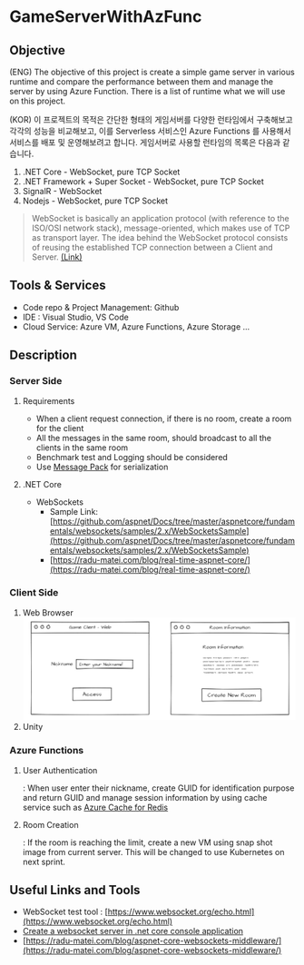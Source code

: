 # GameServerWithAzFunc

## Objective 
(ENG) The objective of this project is create a simple game server in various runtime and compare the performance between them and manage the server by using Azure Function. There is a list of runtime what we will use on this project.  


(KOR) 이 프로젝트의 목적은 간단한 형태의 게임서버를 다양한 런타임에서 구축해보고 각각의 성능을 비교해보고, 이를 Serverless 서비스인 Azure Functions 를 사용해서 서비스를 배포 및 운영해보려고 합니다. 
게임서버로 사용할 런타임의 목록은 다음과 같습니다. 

1. .NET Core - WebSocket, pure TCP Socket
2. .NET Framework + Super Socket - WebSocket, pure TCP Socket
3. SignalR - WebSocket
4. Nodejs - WebSocket, pure TCP Socket

> WebSocket is basically an application protocol (with reference to the ISO/OSI network stack), message-oriented, which makes use of TCP as transport layer. The idea behind the WebSocket protocol consists of reusing the established TCP connection between a Client and Server. [(Link)](https://code.i-harness.com/en/q/10290c1)

## Tools & Services
* Code repo & Project Management: Github
* IDE : Visual Studio, VS Code
* Cloud Service: Azure VM, Azure Functions, Azure Storage ...

## Description
### Server Side
1. Requirements
    * When a client request connection, if there is no room, create a room for the client
    * All the messages in the same room, should broadcast to all the clients in the same room
    * Benchmark test and Logging should be considered   
    * Use [Message Pack](https://msgpack.org/) for serialization 

2. .NET Core 
    * WebSockets
        * Sample Link: [https://github.com/aspnet/Docs/tree/master/aspnetcore/fundamentals/websockets/samples/2.x/WebSocketsSample](https://github.com/aspnet/Docs/tree/master/aspnetcore/fundamentals/websockets/samples/2.x/WebSocketsSample)  
        * [https://radu-matei.com/blog/real-time-aspnet-core/](https://radu-matei.com/blog/real-time-aspnet-core/)

### Client Side
1. Web Browser
![001](./images/image1.JPG)
2. Unity

### Azure Functions

1. User Authentication

    : When user enter their nickname, create GUID for identification purpose and return GUID and manage session information by using cache service such as [Azure Cache for Redis](https://azure.microsoft.com/ko-kr/services/cache/)
2. Room Creation
    
    : If the room is reaching the limit, create a new VM using snap shot image from current server. This will be changed to use Kubernetes on next sprint.

## Useful Links and Tools
* WebSocket test tool : [https://www.websocket.org/echo.html](https://www.websocket.org/echo.html)
* [Create a websocket server in .net core console application](https://stackoverflow.com/questions/48342919/create-a-websocket-server-in-net-core-console-application)
* [https://radu-matei.com/blog/aspnet-core-websockets-middleware/](https://radu-matei.com/blog/aspnet-core-websockets-middleware/)